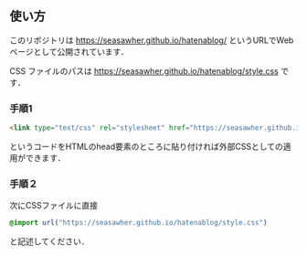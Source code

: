 ## 使い方

このリポジトリは https://seasawher.github.io/hatenablog/ というURLでWebページとして公開されています．

CSS ファイルのパスは https://seasawher.github.io/hatenablog/style.css です．

### 手順1

```html
<link type="text/css" rel="stylesheet" href="https://seasawher.github.io/hatenablog/style.css">
```

というコードをHTMLのhead要素のところに貼り付ければ外部CSSとしての適用ができます．

### 手順２

次にCSSファイルに直接

```css
@import url("https://seasawher.github.io/hatenablog/style.css")
```

と記述してください．
